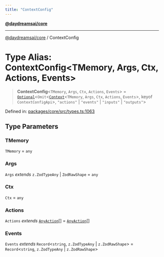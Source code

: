 ```yaml
---
title: "ContextConfig"
---
```


[**@daydreamsai/core**](./api-reference.md)

***

[@daydreamsai/core](./api-reference.md) / ContextConfig

# Type Alias: ContextConfig\<TMemory, Args, Ctx, Actions, Events\>

> **ContextConfig**\<`TMemory`, `Args`, `Ctx`, `Actions`, `Events`\> = [`Optional`](./Optional.md)\<`Omit`\<[`Context`](./Context.md)\<`TMemory`, `Args`, `Ctx`, `Actions`, `Events`\>, keyof `ContextConfigApi`\>, `"actions"` \| `"events"` \| `"inputs"` \| `"outputs"`\>

Defined in: [packages/core/src/types.ts:1063](https://github.com/dojoengine/daydreams/blob/95678f46ea3908883ec80d853a28c9f23ca4f5c2/packages/core/src/types.ts#L1063)

## Type Parameters

### TMemory

`TMemory` = `any`

### Args

`Args` *extends* `z.ZodTypeAny` \| `ZodRawShape` = `any`

### Ctx

`Ctx` = `any`

### Actions

`Actions` *extends* [`AnyAction`](./AnyAction.md)[] = [`AnyAction`](./AnyAction.md)[]

### Events

`Events` *extends* `Record`\<`string`, `z.ZodTypeAny` \| `z.ZodRawShape`\> = `Record`\<`string`, `z.ZodTypeAny` \| `z.ZodRawShape`\>
